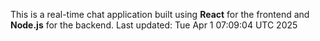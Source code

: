 This is a real-time chat application built using **React** for the frontend and **Node.js** for the backend.
Last updated: Tue Apr  1 07:09:04 UTC 2025
